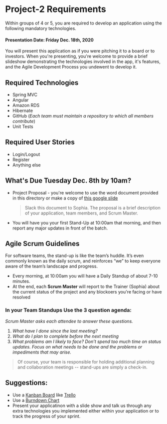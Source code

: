 # Project-2 Requirements
Within groups of 4 or 5, you are required to develop an application using the following mandatory technologies.
#### Presentation Date: Friday Dec. 18th, 2020
You will present this application as if you were pitching it to a board or to investors.
When you're presenting, you're welcome to provide a brief slideshow demonstrating the technologies involved in the app, it's features, and the Agile Development Process you undewent to develop it.

## Required Technologies
- Spring MVC
- Angular
- Amazon RDS
- Hibernate
- GitHub (*Each team must maintain a repository to which all members contribute*)
- Unit Tests

## Required User Stories
- Login/Logout
- Register
- Anything else

## What's Due Tuesday Dec. 8th by 10am?
- Project Proposal - you're welcome to use the word document provided in this directory or make a copy of [this google slide](https://docs.google.com/document/d/1F2UKzwIcsxWdGlY5bIsM6XfOyx2NAPiL0VXWOLcLTkk/edit?usp=sharing)
  > Slack this document to Sophia.  The proposal is a brief description of your application, team members, and Scrum Master.
- You will have you your first Stand-Up at 10:00am that morning, and then report any major updates in front of the batch.

## Agile Scrum Guidelines
For software teams, the stand-up is like the team’s huddle. It’s even commonly known as the daily scrum, and reinforces “we” to keep everyone aware of the team’s landscape and progress.
- Every morning, at 10:00am you will have a Daily Standup of about 7-10 minutes.
- At the end, each **Scrum Master** will report to the Trainer (Sophia) about the current status of the project and any blockoers you're facing or have resolved
### In your Team Standups Use the 3 question agenda:
*Scrum Master asks each attendee to answer these questions.*
  1. *What have I done since the last meeting?*
  2. *What do I plan to complete before the next meeting*
  3. *What problems am I likely to face?*
*Don’t spend too much time on status updates. Focus on what needs to be done and the problems or impediments that may arise.*
> Of course, your team is responsible for holding additional planning and collaboration meetings -- stand-ups are simply a check-in.

## Suggestions:
- Use a [Kanban Board](https://www.atlassian.com/agile/kanban/boards) like [Trello](https://trello.com/?&aceid=&adposition=&adgroup=105703214328&campaign=9843285532&creative=437184392320&device=c&keyword=trello&matchtype=e&network=g&placement=&ds_kids=p53016490704&ds_e=GOOGLE&ds_eid=700000001557344&ds_e1=GOOGLE&gclid=Cj0KCQiA2af-BRDzARIsAIVQUOfgZifIwr-ClvNLXs4m9zn7VFhTU4bXoVdq1iBVe7SNfiXGeVVNKlgaAsHAEALw_wcB&gclsrc=aw.ds)
- Use a [Burndown Chart](http://www.agilenutshell.com/burndown)
- Present your applicatinon with a slide show and talk us through any extra technologies you implemented either within your application or to track the progress of your sprint.


